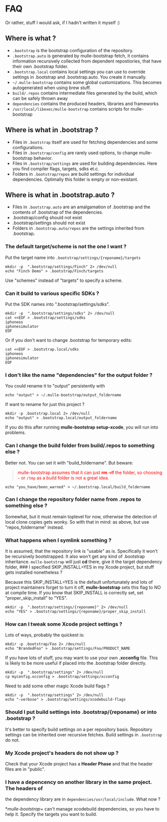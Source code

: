 # FAQ

Or rather, stuff I would ask, if I hadn't written it myself :)

## Where is what ?

* `.bootstrap` is the bootstrap configuration of the repository.
* `.bootstrap.auto` is generated by mulle-bootstrap fetch, it contains
information recursively collected from dependent repostiories, that have their
own .bootstrap folder.
* `.bootstrap.local` contains local settings you can use to override settings
in .bootstrap and .bootstrap.auto. You create it manually.
* `~/.mulle-bootstrap` contains some global customizations. This becomes
autogenerated when using brew stuff.
* `build/.repos` contains intermediate files generated by the build, which can
be safely thrown away
* `dependencies` contains the produced headers, libraries and frameworks
* `/usr/local/libexec/mulle-bootstrap` contains scripts for mulle-bootstrap


## Where is what in .bootstrap ?

* Files in `.bootstrap` itself are used for fetching dependencies and some
configurations.
* Files in `.bootstrap/config` are rarely used options, to change
mulle-bootstrap behavior.
* Files in `.bootstrap/settings` are used for building dependencies. Here you
find compiler flags, targets, sdks et.c.
* Folders in `.bootstrap/repos` are build settings for individual
dependencies. Optimally this folder is empty or non-existant.

## Where is what in .bootstrap.auto ?

* Files in `.bootstrap.auto` are an amalgamation of .bootstrap and the contents of
.bootstrap of the dependencies.
* .bootstrap/config should not exist
* .bootstrap/settings should not exist
* Folders in `.bootstrap.auto/repos` are the settings inherited from
.bootstrap.


### The default target/scheme is not the one I want ?

Put the target name into `.bootstrap/settings/{reponame}/targets`

```console
mkdir -p  ".bootstrap/settings/Finch" 2> /dev/null
echo "Finch Demo" > .bootstrap/Finch/targets
```

Use "schemes" instead of "targets" to specify a scheme.

### Can it build to various specific SDKs ?

Put the SDK names into ".bootstrap/settings/sdks".

```console
mkdir -p  ".bootstrap/settings/sdks" 2> /dev/null
cat <<EOF > .bootstrap/settings/sdks
iphoneos
iphonesimulator
EOF
```

Or if you don't want to change .bootstrap for temporary edits:

```console
cat <<EOF > .bootstrap.local/sdks
iphoneos
iphonesimulator
EOF
```


### I don't like the name "dependencies" for the output folder ?

You could rename it to "output" persistently with

```console
echo "output" > ~/.mulle-bootstrap/output_foldername
```

If want to rename for just this project ?

```console
mkdir -p .bootstrap.local 2> /dev/null
echo "output" > .bootstrap.local/output_foldername
```

If you do this after running **mulle-bootstrap setup-xcode**, you will run into
problems.

### Can I change the build folder from build/.repos to something else  ?

Better not. You can set it with "build_foldername".
But beware:

><font color=red>mulle-bootstrap assumes that it can just **rm -rf** the folder,
so choosing `~` or `/tmp` as a build folder is not a great idea.</font>

```console
echo "you_have/been_warned" > ~/.bootstrap.local/build_foldername
```

### Can I change the repository folder name from .repos to something else ?

Somewhat, but it must remain toplevel for now, otherwise the
detection of local clone copies gets wonky. So with that in mind: as above, but
use "repos_foldername" instead.

### What happens when I symlink something ?

It is assumed, that the repository link is "usable" as is. Specifically it won't
be recursively bootstrapped. It also won't get any kind of .bootstrap
inheritance. `mulle-bootstrap` will just **cd** there, give it the target
dependency folder, ### I specified SKIP_INSTALL=YES in my Xcode project, but
stuff gets installed nonetheless ?

Because this SKIP_INSTALL=YES is the default unfortunately and lots of project
maintainers forget to turn it off, **mulle-bootstrap** sets this flag to NO at
compile time. If you know that SKIP_INSTALL is correctly set, set
"proper_skip_install" to "YES".

```console
mkdir -p  ".bootstrap/settings/{reponame}" 2> /dev/null
echo "YES" > .bootstrap/settings/{reponame}/proper_skip_install
```

### How can I tweak some Xcode project settings ?

Lots of ways, probably the quickest is:

```console
mkdir -p .bootstrap/Foo 2> /dev/null
echo "BrandedFoo" > .bootstrap/settings/Foo/PRODUCT_NAME
```


If you have lots of stuff, you may want to use your own **.xcconfig** file. This
is likely to be more useful if placed into the .bootstrap folder directly.

```console
mkdir -p  ".bootstrap/settings" 2> /dev/null
cp myconfig.xcconfig > .bootstrap/settings/xcconfig
```


Need to add some other magic Xcode build flags ?

```console
mkdir -p  ".bootstrap/settings" 2> /dev/null
echo "-verbose" > .bootstrap/settings/xcodebuild-flags
```

### Should I put build settings into .bootstrap/{reponame} or into .bootstrap ?

It's better to specify build settings on a per repository basis. Repository
settings can be inherited over recursive fetches. Build settings in `.bootstrap`
do not.

### My Xcode project's headers do not show up ?

Check that your Xcode project has a **Header Phase** and that the header files
are in "public".

### I have a depencency on another library in the same project. The headers of
the dependency library are in `dependencies/usr/local/include`. What now ?

**mulle-bootstrap*+ can't manage xcodebuild dependencies, so you have to help
it. Specify the targets you want to build.



